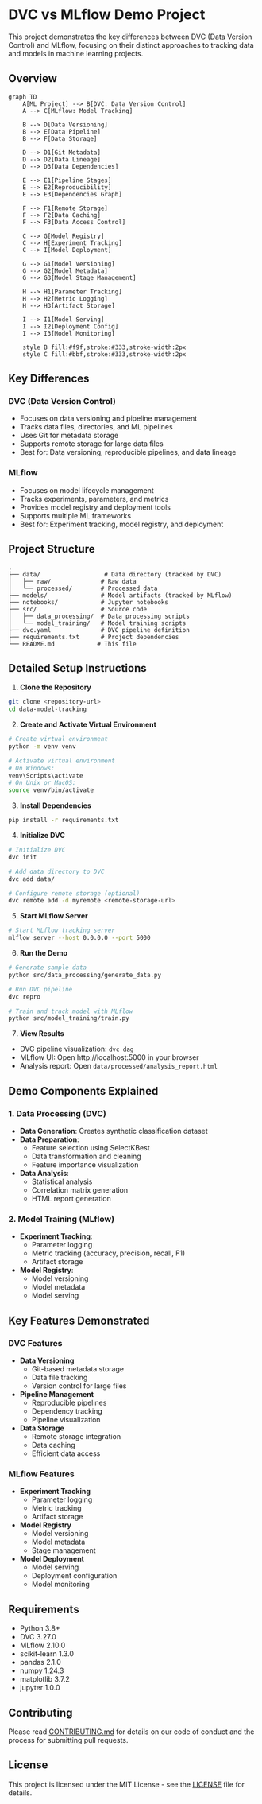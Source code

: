 # DVC vs MLflow Demo Project

This project demonstrates the key differences between DVC (Data Version Control) and MLflow, focusing on their distinct approaches to tracking data and models in machine learning projects.

## Overview

```mermaid
graph TD
    A[ML Project] --> B[DVC: Data Version Control]
    A --> C[MLflow: Model Tracking]
    
    B --> D[Data Versioning]
    B --> E[Data Pipeline]
    B --> F[Data Storage]
    
    D --> D1[Git Metadata]
    D --> D2[Data Lineage]
    D --> D3[Data Dependencies]
    
    E --> E1[Pipeline Stages]
    E --> E2[Reproducibility]
    E --> E3[Dependencies Graph]
    
    F --> F1[Remote Storage]
    F --> F2[Data Caching]
    F --> F3[Data Access Control]
    
    C --> G[Model Registry]
    C --> H[Experiment Tracking]
    C --> I[Model Deployment]
    
    G --> G1[Model Versioning]
    G --> G2[Model Metadata]
    G --> G3[Model Stage Management]
    
    H --> H1[Parameter Tracking]
    H --> H2[Metric Logging]
    H --> H3[Artifact Storage]
    
    I --> I1[Model Serving]
    I --> I2[Deployment Config]
    I --> I3[Model Monitoring]
    
    style B fill:#f9f,stroke:#333,stroke-width:2px
    style C fill:#bbf,stroke:#333,stroke-width:2px
```

## Key Differences

### DVC (Data Version Control)
- Focuses on data versioning and pipeline management
- Tracks data files, directories, and ML pipelines
- Uses Git for metadata storage
- Supports remote storage for large data files
- Best for: Data versioning, reproducible pipelines, and data lineage

### MLflow
- Focuses on model lifecycle management
- Tracks experiments, parameters, and metrics
- Provides model registry and deployment tools
- Supports multiple ML frameworks
- Best for: Experiment tracking, model registry, and deployment

## Project Structure
```
.
├── data/                  # Data directory (tracked by DVC)
│   ├── raw/              # Raw data
│   └── processed/        # Processed data
├── models/               # Model artifacts (tracked by MLflow)
├── notebooks/            # Jupyter notebooks
├── src/                  # Source code
│   ├── data_processing/  # Data processing scripts
│   └── model_training/   # Model training scripts
├── dvc.yaml              # DVC pipeline definition
├── requirements.txt      # Project dependencies
└── README.md            # This file
```

## Detailed Setup Instructions

1. **Clone the Repository**
```bash
git clone <repository-url>
cd data-model-tracking
```

2. **Create and Activate Virtual Environment**
```bash
# Create virtual environment
python -m venv venv

# Activate virtual environment
# On Windows:
venv\Scripts\activate
# On Unix or MacOS:
source venv/bin/activate
```

3. **Install Dependencies**
```bash
pip install -r requirements.txt
```

4. **Initialize DVC**
```bash
# Initialize DVC
dvc init

# Add data directory to DVC
dvc add data/

# Configure remote storage (optional)
dvc remote add -d myremote <remote-storage-url>
```

5. **Start MLflow Server**
```bash
# Start MLflow tracking server
mlflow server --host 0.0.0.0 --port 5000
```

6. **Run the Demo**
```bash
# Generate sample data
python src/data_processing/generate_data.py

# Run DVC pipeline
dvc repro

# Train and track model with MLflow
python src/model_training/train.py
```

7. **View Results**
- DVC pipeline visualization: `dvc dag`
- MLflow UI: Open http://localhost:5000 in your browser
- Analysis report: Open `data/processed/analysis_report.html`

## Demo Components Explained

### 1. Data Processing (DVC)
- **Data Generation**: Creates synthetic classification dataset
- **Data Preparation**: 
  - Feature selection using SelectKBest
  - Data transformation and cleaning
  - Feature importance visualization
- **Data Analysis**:
  - Statistical analysis
  - Correlation matrix generation
  - HTML report generation

### 2. Model Training (MLflow)
- **Experiment Tracking**:
  - Parameter logging
  - Metric tracking (accuracy, precision, recall, F1)
  - Artifact storage
- **Model Registry**:
  - Model versioning
  - Model metadata
  - Model serving

## Key Features Demonstrated

### DVC Features
- **Data Versioning**
  - Git-based metadata storage
  - Data file tracking
  - Version control for large files
- **Pipeline Management**
  - Reproducible pipelines
  - Dependency tracking
  - Pipeline visualization
- **Data Storage**
  - Remote storage integration
  - Data caching
  - Efficient data access

### MLflow Features
- **Experiment Tracking**
  - Parameter logging
  - Metric tracking
  - Artifact storage
- **Model Registry**
  - Model versioning
  - Model metadata
  - Stage management
- **Model Deployment**
  - Model serving
  - Deployment configuration
  - Model monitoring

## Requirements
- Python 3.8+
- DVC 3.27.0
- MLflow 2.10.0
- scikit-learn 1.3.0
- pandas 2.1.0
- numpy 1.24.3
- matplotlib 3.7.2
- jupyter 1.0.0

## Contributing
Please read [CONTRIBUTING.md](CONTRIBUTING.md) for details on our code of conduct and the process for submitting pull requests.

## License
This project is licensed under the MIT License - see the [LICENSE](LICENSE) file for details. 